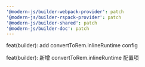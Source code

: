 ```yaml
---
'@modern-js/builder-webpack-provider': patch
'@modern-js/builder-rspack-provider': patch
'@modern-js/builder-shared': patch
'@modern-js/builder-doc': patch
---
```


feat(builder): add convertToRem.inlineRuntime config

feat(builder): 新增 convertToRem.inlineRuntime 配置项
